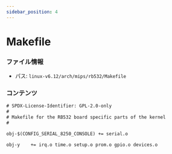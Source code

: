 ```yaml
---
sidebar_position: 4
---
```

# Makefile

### ファイル情報

- パス: `linux-v6.12/arch/mips/rb532/Makefile`

### コンテンツ

```txt
# SPDX-License-Identifier: GPL-2.0-only
#
# Makefile for the RB532 board specific parts of the kernel
#

obj-$(CONFIG_SERIAL_8250_CONSOLE) += serial.o

obj-y	 += irq.o time.o setup.o prom.o gpio.o devices.o

```
